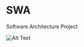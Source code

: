 # SWA
Software Architecture Project

![Alt Text](https://media.giphy.com/media/143vPc6b08locw/giphy.gif)

